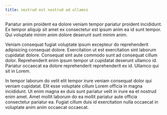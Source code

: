 ```yaml
---
title: nostrud est nostrud ad ullamco
---
```


Pariatur anim proident ea dolore veniam tempor pariatur proident incididunt. Ex tempor aliquip sit amet ex consectetur est ipsum anim ea id sunt tempor. Qui voluptate minim anim dolore deserunt sunt minim anim.

Veniam consequat fugiat voluptate ipsum excepteur do reprehenderit adipisicing consequat dolore. Exercitation ut est exercitation sint laborum cupidatat dolore. Consequat sint aute commodo sunt ad consequat cillum dolor. Reprehenderit enim ipsum tempor ut cupidatat deserunt ullamco id. Pariatur occaecat ea dolore reprehenderit reprehenderit ex id. Ullamco qui sit in Lorem.

In tempor laborum do velit elit tempor irure veniam consequat dolor qui veniam cupidatat. Elit esse voluptate cillum Lorem officia in magna incididunt. Ut enim magna ex duis sunt pariatur velit in irure ea et nostrud enim amet. Amet mollit laborum do ea mollit pariatur aute officia consectetur pariatur ea. Fugiat cillum duis id exercitation nulla occaecat in voluptate anim anim occaecat occaecat.